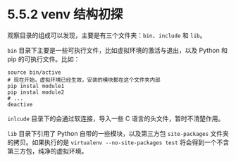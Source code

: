 # 5.5.2 venv 结构初探

观察目录的组成可以发现，主要是有三个文件夹：`bin`、`include` 和 `lib`。

`bin` 目录下主要是一些可执行文件，比如虚拟环境的激活与退出，以及 Python 和 pip 的可执行文件。比如：

```shell
source bin/active
# 现在开始，虚拟环境已经生效，安装的模块都在这个文件夹内部
pip instal module1
pip instal module2
# ...
deactive
```
`inlcude` 目录下的会通过软连接，导入一些 C 语言的头文件，暂时不清楚作用。

`lib` 目录下引用了 Python 自带的一些模块，以及第三方包 `site-packages` 文件夹的拷贝。如果执行的是 `virtualenv --no-site-packages test` 将会得到一个不含第三方包，纯净的虚拟环境。
